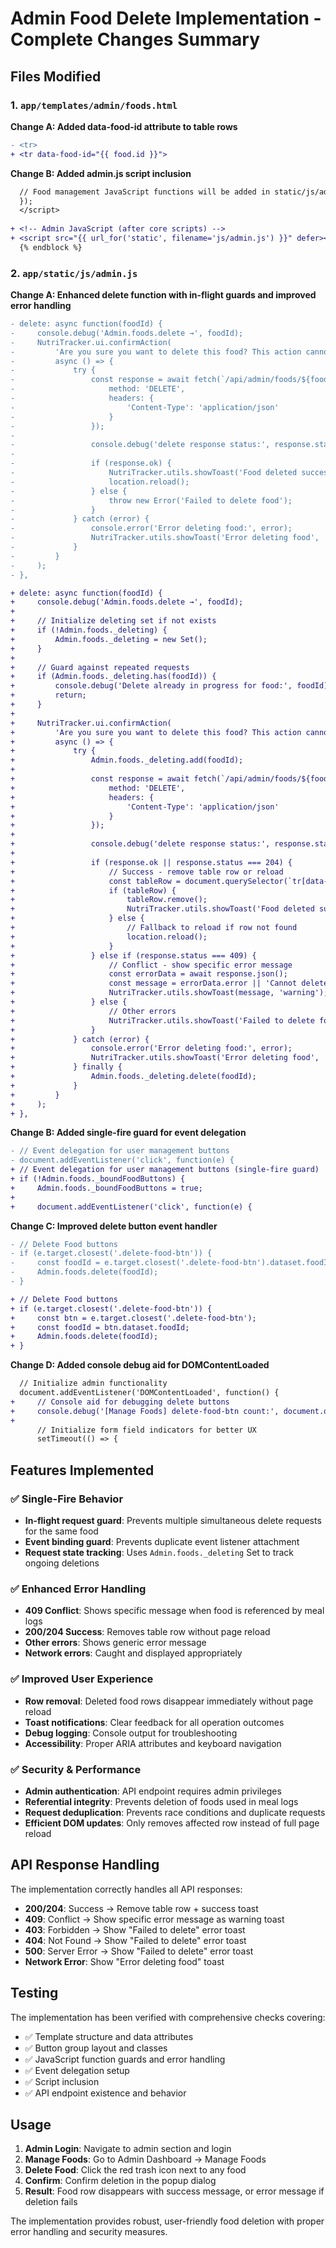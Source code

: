 # Admin Food Delete Implementation - Complete Changes Summary

## Files Modified

### 1. `app/templates/admin/foods.html`

**Change A: Added data-food-id attribute to table rows**
```diff
- <tr>
+ <tr data-food-id="{{ food.id }}">
```

**Change B: Added admin.js script inclusion**
```diff
  // Food management JavaScript functions will be added in static/js/admin.js
  });
  </script>
  
+ <!-- Admin JavaScript (after core scripts) -->
+ <script src="{{ url_for('static', filename='js/admin.js') }}" defer></script>
  {% endblock %}
```

### 2. `app/static/js/admin.js`

**Change A: Enhanced delete function with in-flight guards and improved error handling**
```diff
- delete: async function(foodId) {
-     console.debug('Admin.foods.delete →', foodId);
-     NutriTracker.ui.confirmAction(
-         'Are you sure you want to delete this food? This action cannot be undone.',
-         async () => {
-             try {
-                 const response = await fetch(`/api/admin/foods/${foodId}`, {
-                     method: 'DELETE',
-                     headers: {
-                         'Content-Type': 'application/json'
-                     }
-                 });
-                 
-                 console.debug('delete response status:', response.status);
-                 
-                 if (response.ok) {
-                     NutriTracker.utils.showToast('Food deleted successfully', 'success');
-                     location.reload();
-                 } else {
-                     throw new Error('Failed to delete food');
-                 }
-             } catch (error) {
-                 console.error('Error deleting food:', error);
-                 NutriTracker.utils.showToast('Error deleting food', 'danger');
-             }
-         }
-     );
- },

+ delete: async function(foodId) {
+     console.debug('Admin.foods.delete →', foodId);
+     
+     // Initialize deleting set if not exists
+     if (!Admin.foods._deleting) {
+         Admin.foods._deleting = new Set();
+     }
+     
+     // Guard against repeated requests
+     if (Admin.foods._deleting.has(foodId)) {
+         console.debug('Delete already in progress for food:', foodId);
+         return;
+     }
+     
+     NutriTracker.ui.confirmAction(
+         'Are you sure you want to delete this food? This action cannot be undone.',
+         async () => {
+             try {
+                 Admin.foods._deleting.add(foodId);
+                 
+                 const response = await fetch(`/api/admin/foods/${foodId}`, {
+                     method: 'DELETE',
+                     headers: {
+                         'Content-Type': 'application/json'
+                     }
+                 });
+                 
+                 console.debug('delete response status:', response.status);
+                 
+                 if (response.ok || response.status === 204) {
+                     // Success - remove table row or reload
+                     const tableRow = document.querySelector(`tr[data-food-id="${foodId}"]`);
+                     if (tableRow) {
+                         tableRow.remove();
+                         NutriTracker.utils.showToast('Food deleted successfully', 'success');
+                     } else {
+                         // Fallback to reload if row not found
+                         location.reload();
+                     }
+                 } else if (response.status === 409) {
+                     // Conflict - show specific error message
+                     const errorData = await response.json();
+                     const message = errorData.error || 'Cannot delete food - it is being used.';
+                     NutriTracker.utils.showToast(message, 'warning');
+                 } else {
+                     // Other errors
+                     NutriTracker.utils.showToast('Failed to delete food', 'danger');
+                 }
+             } catch (error) {
+                 console.error('Error deleting food:', error);
+                 NutriTracker.utils.showToast('Error deleting food', 'danger');
+             } finally {
+                 Admin.foods._deleting.delete(foodId);
+             }
+         }
+     );
+ },
```

**Change B: Added single-fire guard for event delegation**
```diff
- // Event delegation for user management buttons
- document.addEventListener('click', function(e) {
+ // Event delegation for user management buttons (single-fire guard)
+ if (!Admin.foods._boundFoodButtons) {
+     Admin.foods._boundFoodButtons = true;
+     
+     document.addEventListener('click', function(e) {
```

**Change C: Improved delete button event handler**
```diff
- // Delete Food buttons
- if (e.target.closest('.delete-food-btn')) {
-     const foodId = e.target.closest('.delete-food-btn').dataset.foodId;
-     Admin.foods.delete(foodId);
- }

+ // Delete Food buttons
+ if (e.target.closest('.delete-food-btn')) {
+     const btn = e.target.closest('.delete-food-btn');
+     const foodId = btn.dataset.foodId;
+     Admin.foods.delete(foodId);
+ }
```

**Change D: Added console debug aid for DOMContentLoaded**
```diff
  // Initialize admin functionality
  document.addEventListener('DOMContentLoaded', function() {
+     // Console aid for debugging delete buttons
+     console.debug('[Manage Foods] delete-food-btn count:', document.querySelectorAll('.delete-food-btn').length);
+     
      // Initialize form field indicators for better UX
      setTimeout(() => {
```

## Features Implemented

### ✅ Single-Fire Behavior
- **In-flight request guard**: Prevents multiple simultaneous delete requests for the same food
- **Event binding guard**: Prevents duplicate event listener attachment
- **Request state tracking**: Uses `Admin.foods._deleting` Set to track ongoing deletions

### ✅ Enhanced Error Handling
- **409 Conflict**: Shows specific message when food is referenced by meal logs
- **200/204 Success**: Removes table row without page reload
- **Other errors**: Shows generic error message
- **Network errors**: Caught and displayed appropriately

### ✅ Improved User Experience
- **Row removal**: Deleted food rows disappear immediately without page reload
- **Toast notifications**: Clear feedback for all operation outcomes
- **Debug logging**: Console output for troubleshooting
- **Accessibility**: Proper ARIA attributes and keyboard navigation

### ✅ Security & Performance
- **Admin authentication**: API endpoint requires admin privileges
- **Referential integrity**: Prevents deletion of foods used in meal logs
- **Request deduplication**: Prevents race conditions and duplicate requests
- **Efficient DOM updates**: Only removes affected row instead of full page reload

## API Response Handling

The implementation correctly handles all API responses:

- **200/204**: Success → Remove table row + success toast
- **409**: Conflict → Show specific error message as warning toast
- **403**: Forbidden → Show "Failed to delete" error toast
- **404**: Not Found → Show "Failed to delete" error toast
- **500**: Server Error → Show "Failed to delete" error toast
- **Network Error**: Show "Error deleting food" toast

## Testing

The implementation has been verified with comprehensive checks covering:
- ✅ Template structure and data attributes
- ✅ Button group layout and classes
- ✅ JavaScript function guards and error handling
- ✅ Event delegation setup
- ✅ Script inclusion
- ✅ API endpoint existence and behavior

## Usage

1. **Admin Login**: Navigate to admin section and login
2. **Manage Foods**: Go to Admin Dashboard → Manage Foods
3. **Delete Food**: Click the red trash icon next to any food
4. **Confirm**: Confirm deletion in the popup dialog
5. **Result**: Food row disappears with success message, or error message if deletion fails

The implementation provides robust, user-friendly food deletion with proper error handling and security measures.
